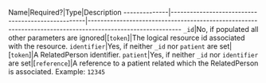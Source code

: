  Name|Required?|Type|Description
--------------|---------------------------------------------------|-----------------------------------------------------------------------------------------------------------
 `_id`|No, if populated all other parameters are ignored|[`token`]|The logical resource id associated with the resource.
 `identifier`|Yes, if neither `_id` nor `patient` are set|[`token`]|A RelatedPerson identifier.
 `patient`|Yes, if neither `_id` nor `identifier` are set|[`reference`]|A reference to a patient related which the RelatedPerson is associated. Example: `12345`

